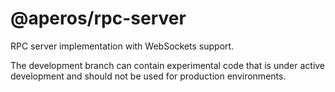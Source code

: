 # @aperos/rpc-server

RPC server implementation with WebSockets support.

The development branch can contain experimental code that is under
active development and should not be used for production environments.
